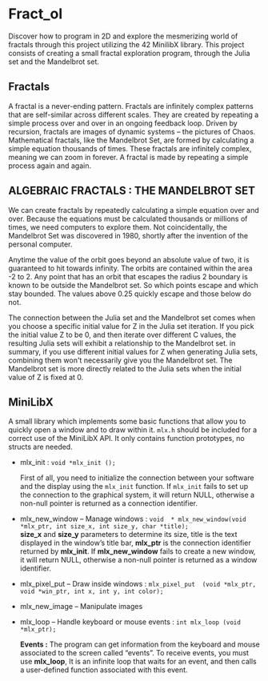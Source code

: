 # Fract_ol
Discover how to program in 2D and explore the mesmerizing world of fractals through this project utilizing the 42 MinilibX library. This project consists of creating a small fractal exploration program, through the Julia set and the Mandelbrot set.  
## Fractals

A fractal is a never-ending pattern. Fractals are infinitely complex patterns that are self-similar across different scales. They are created by repeating a simple process over and over in an ongoing feedback loop. Driven by recursion, fractals are images of dynamic systems – the pictures of Chaos. Mathematical fractals, like the Mandelbrot Set, are formed by calculating a simple equation thousands of times. These fractals are infinitely complex,  meaning we can zoom in forever. A fractal is made by repeating a simple process again and again.

## ALGEBRAIC FRACTALS : THE MANDELBROT SET

We can create fractals by repeatedly calculating a simple equation over and over. Because the equations must be calculated thousands or millions of times, we need computers to explore them. Not coincidentally, the Mandelbrot Set was discovered in 1980, shortly after the invention of the personal computer.

Anytime the value of the orbit goes beyond an absolute value of two, it is guaranteed to hit towards infinity. The orbits are contained within the area -2 to 2. Any point that has an orbit that escapes the radius 2 boundary is known to be outside the Mandelbrot set. So which points escape and which stay bounded. The values above 0.25 quickly escape and those below do not. 

The connection between the Julia set and the Mandelbrot set comes when you choose a specific initial value for Z in the Julia set iteration. If you pick the initial value Z to be 0, and then iterate over different C values, the resulting Julia sets will exhibit a relationship to the Mandelbrot set. in summary, if you use different initial values for Z when generating Julia sets, combining them won't necessarily give you the Mandelbrot set. The Mandelbrot set is more directly related to the Julia sets when the initial value of Z is fixed at 0.

## MiniLibX

A small library which implements some basic functions that allow you to quickly open a window and to draw within it. `mlx.h` should be included for a correct use of the MiniLibX API. It only contains function prototypes, no structs are needed.

- mlx_init : `void *mlx_init ();`
    
    First of all, you need to initialize the connection between your software and the display using the `mlx_init` function. If `mlx_init` fails to set up the connection to the graphical system, it will return NULL, otherwise a non-null pointer is returned as a connection identifier.
    
- mlx_new_window – Manage windows : `void  * mlx_new_window(void *mlx_ptr, int size_x, int size_y, char *title);` **size_x** and **size_y** parameters to determine its size, title is the text displayed in the window’s title bar, **mlx_ptr** is the connection identifier returned by **mlx_init**. If **mlx_new_window** fails to create a new window, it will return NULL, otherwise a non-null pointer is returned as a window identifier.
- mlx_pixel_put – Draw inside windows :  `mlx_pixel_put  (void *mlx_ptr, void *win_ptr, int x, int y, int color);`
- mlx_new_image – Manipulate images
- mlx_loop – Handle keyboard or mouse events : `int mlx_loop (void *mlx_ptr);`
    
    **Events :** The program can get information from the keyboard and mouse associated to the screen called “events”. To receive events, you must use **mlx_loop**, It is an infinite loop that waits for an event, and then calls a user-defined function associated with this event.
